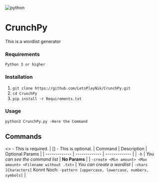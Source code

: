 ![python](https://img.shields.io/badge/python-3.0.0-blue)
# CrunchPy
This is a wordlist generator

### Requirements
`Python 3 or higher`

### Installation
1. `git clone https://github.com/LetsPlayNik/CrunchPy.git`
2. `cd CrunchPy`
3. `pip install -r Requirements.txt`

### Usage
`python3 CrunchPy.py -Here the Command`

## Commands
<> - This is required. | [] - This is optional.
| Command  | Description | Optional Params |
| ------------- | ------------- | ------------- |
| `-h`  | *You can see the command list*  | **No Params**  |
| `-create <Min amount> <Max amount> <Filename without .txt>`  | *You can create a wordlist* | `-chars [Characters]` Konnt Noch: `-pattern [uppercase, lowercase, numbers, symbols]` |
